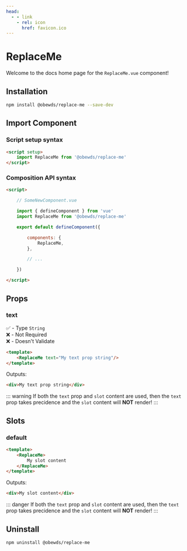 ```yaml
---
head:
  - - link
    - rel: icon
      href: favicon.ico
---
```



# ReplaceMe

Welcome to the docs home page for the `ReplaceMe.vue` component!




## Installation

```bash
npm install @obewds/replace-me --save-dev
```




## Import Component




### Script setup syntax

```html
<script setup>
    import ReplaceMe from '@obewds/replace-me'
</script>
```




### Composition API syntax

```html
<script>

    // SomeNewComponent.vue

    import { defineComponent } from 'vue'
    import ReplaceMe from '@obewds/replace-me'

    export default defineComponent({

        components: {
            ReplaceMe,
        },

        // ...

    })

</script>
```




## Props




### text

:white_check_mark: - Type `String`  
:x: - Not Required  
:x: - Doesn't Validate


```html
<template>
    <ReplaceMe text="My text prop string"/>
</template>
```

Outputs:

```html
<div>My text prop string</div>
```

::: warning
If both the `text` prop and `slot` content are used, then the `text` prop takes precidence and the `slot` content will **NOT** render!
:::




## Slots




### default

```html
<template>
    <ReplaceMe>
        My slot content
    </ReplaceMe>
</template>
```

Outputs:

```html
<div>My slot content</div>
```

::: danger
If both the `text` prop and `slot` content are used, then the `text` prop takes precidence and the `slot` content will **NOT** render!
:::




## Uninstall

```bash
npm uninstall @obewds/replace-me
```



<!--
## Markdown Examples

::: tip
This is a tip
:::

::: info
This is an info box
:::

::: warning
This is a warning
:::

::: danger
This is a dangerous warning
:::

::: tip CUSTOM TITLE
This is a dangerous warning
:::

::: details
This is a details block, which does not work in Internet Explorer or old versions of Edge.
:::

::: details Click me to view the code

```js
console.log('Hello, VitePress!')
```

:::
-->
